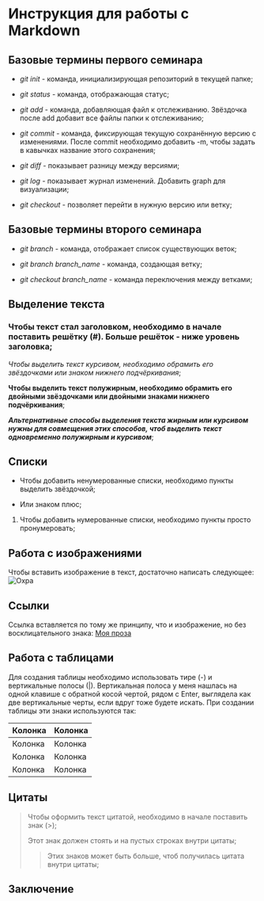 # Инструкция для работы с Markdown

## Базовые термины первого семинара

* *git init* - команда, инициализирующая репозиторий в текущей папке;

* *git status* - команда, отображающая статус;

* *git add* - команда, добавляющая файл к отслеживанию. Звёздочка после add добавит все файлы папки к отслеживанию;

* *git commit* - команда, фиксирующая текущую сохранённую версию с изменениями. После commit необходимо добавить -m, чтобы задать в кавычках название этого сохранения;

* *git diff* - показывает разницу между версиями;

* *git log* - показывает журнал изменений. Добавить graph для визуализации;

* *git checkout* - позволяет перейти в нужную версию или ветку;


## Базовые термины второго семинара

* *git branch* - команда, отображает список существующих веток;

* *git branch branch_name* - команда, создающая ветку;

* *git checkout branch_name* - команда переключения между ветками;

## Выделение текста

### Чтобы текст стал заголовком, необходимо в начале поставить решётку (#). Больше решёток - ниже уровень заголовка;

*Чтобы выделить текст курсивом, необходимо обрамить его звёздочками* _или знаком нижнего подчёркивания_;

**Чтобы выделить текст полужирным, необходимо обрамить его двойными звёздочками** __или двойными знаками нижнего подчёркивания__;

__*Альтернативные способы выделения текста жирным или курсивом нужны для совмещения этих способов, чтоб выделить текст одновременно полужирным и курсивом*__;

## Списки

* Чтобы добавить ненумерованные списки, необходимо пункты выделить звёздочкой;

+ Или знаком плюс;

1. Чтобы добавить нумерованные списки, необходимо пункты просто пронумеровать;

## Работа с изображениями

Чтобы вставить изображение в текст, достаточно написать следующее: ![Охра](Ochre.jpg)

## Ссылки

Ссылка вставляется по тому же принципу, что и изображение, но без восклицательного знака: [Моя проза](https://author.today/u/uaroth)

## Работа с таблицами

Для создания таблицы необходимо использовать тире (-) и вертикальные полосы (|). Вертикальная полоса у меня нашлась на одной клавише с обратной косой чертой, рядом с Enter, выглядела как две вертикальные черты, если вдруг тоже будете искать. При создании таблицы эти знаки используются так:

| Колонка | Колонка |
| ------- | ------- |
| Колонка | Колонка |
| Колонка | Колонка |
| Колонка | Колонка |


## Цитаты

> Чтобы оформить текст цитатой, необходимо в начале поставить знак (>);
>
> Этот знак должен стоять и на пустых строках внутри цитаты;
>
>> Этих знаков может быть больше, чтоб получилась цитата внутри цитаты;

## Заключение